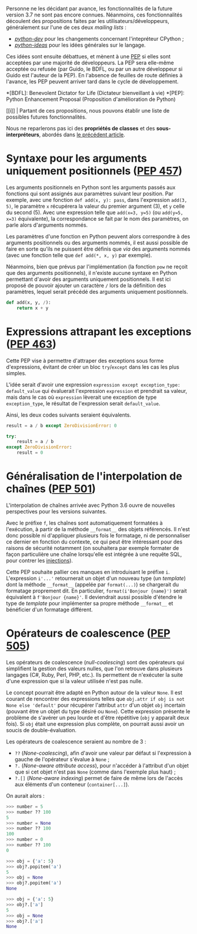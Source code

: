 Personne ne les décidant par avance, les fonctionnalités de la future version 3.7 ne sont pas encore connues.
Néanmoins, ces fonctionnalités découlent des propositions faites par les utilisateurs/développeurs, généralement sur l'une de ces deux *mailing lists* :

 - [*python-dev*](https://mail.python.org/mailman/listinfo/python-dev) pour les changements concernant l'intepréteur CPython ;
 - [*python-ideas*](https://mail.python.org/mailman/listinfo/python-ideas) pour les idées générales sur le langage.

Ces idées sont ensuite débattues, et mènent à une [PEP](https://www.python.org/dev/peps/) si elles sont acceptées par une majorité de développeurs.
La PEP sera elle-même acceptée ou refusée 
(par Guido, le BDFL, ou par un autre développeur si Guido est l'auteur de la PEP). En
l'absence de feuilles de route définies à l'avance, les PEP peuvent arriver
tard dans le cycle de développement.

*[BDFL]: Benevolent Dictator for Life (Dictateur bienveillant à vie)
*[PEP]: Python Enhancement Proposal (Proposition d'amélioration de Python)

[[i]]
| Partant de ces propositions, nous pouvons établir une liste de possibles futures fonctionnalités.

Nous ne reparlerons pas ici des **propriétés de classes** et des **sous-interpréteurs**, abordés dans [le précédent article](/articles/175/sortie-de-python-3-5/#4-ce-que-lon-peut-attendre-pour-la-version-3-6-1).

# Syntaxe pour les arguments uniquement positionnels ([PEP 457](https://www.python.org/dev/peps/pep-0457/))

Les arguments positionnels en Python sont les arguments passés aux fonctions qui sont assignés aux paramètres suivant leur position.
Par exemple, avec une fonction `def add(x, y): pass`, dans l'expression `add(3, 5)`, le paramètre `x` récupérera la valeur du premier argument (3), et `y` celle du second (5).
Avec une expression telle que `add(x=3, y=5)` (ou `add(y=5, x=3)` équivalente), la correspondance se fait par le nom des paramètres, on parle alors d'arguments nommés.

Les paramètres d'une fonction en Python peuvent alors correspondre à des arguments positionnels ou des arguments nommés,
il est aussi possible de faire en sorte qu'ils ne puissent être définis que *via* des arguments nommés (avec une fonction telle que `def add(*, x, y)` par exemple).

Néanmoins, bien que prévus par l'implémentation (la fonction `pow` ne reçoit que des arguments positionnels), il n'existe aucune syntaxe en Python permettant d'avoir des arguments uniquement positionnels.
Il est ici proposé de pouvoir ajouter un caractère `/` lors de la définition des paramètres, lequel serait précédé des arguments uniquement positionnels.

```python
def add(x, y, /):
    return x + y
```

# Expressions attrapant les exceptions ([PEP 463](https://www.python.org/dev/peps/pep-0463/))

Cette PEP vise à permettre d'attraper des exceptions sous forme d'expressions, évitant de créer un bloc `try`/`except` dans les cas les plus simples.

L'idée serait d'avoir une expression `expression except exception_type: default_value` qui évaluerait l'expression `expression` et prendrait sa valeur, mais dans le cas où `expression` lèverait une exception de type `exception_type`, le résultat de l'expression serait `default_value`.

Ainsi, les deux codes suivants seraient équivalents.

```python
result = a / b except ZeroDivisionError: 0
```

```python
try:
    result = a / b
except ZeroDivisionError:
    result = 0
```

# Généralisation de l'interpolation de chaînes ([PEP 501](https://www.python.org/dev/peps/pep-0501/))

L'interpolation de chaînes arrivée avec Python 3.6 ouvre de nouvelles perspectives pour les versions suivantes.

Avec le préfixe `f`, les chaînes sont automatiquement formatées à l'exécution, à partir de la méthode `__format__` des objets référencés. Il n'est donc possible ni d'appliquer plusieurs fois le formatage, ni de personnaliser ce dernier en fonction du contexte, ce qui peut être intéressant pour des raisons de sécurité notamment (on souhaitera par exemple formater de façon particulière une chaîne lorsqu'elle est intégrée à une requête SQL, pour contrer les [injections](https://zestedesavoir.com/articles/193/les-injections-sql/)).

Cette PEP souhaite pallier ces manques en introduisant le préfixe `i`. L'expression `i'...'` retournerait un objet d'un nouveau type (un *template*) dont la méthode `__format__` (appelée par `format(...)`) se chargerait du formatage proprement dit. En particulier, `format(i'Bonjour {name}')` serait équivalent à `f'Bonjour {name}'`. Il deviendrait aussi possible d'étendre le type de *template* pour implémenter sa propre méthode `__format__` et bénéficier d'un formatage différent.
 
# Opérateurs de coalescence ([PEP 505](https://www.python.org/dev/peps/pep-0505/))

Les opérateurs de coalescence (*null-coalescing*) sont des opérateurs qui simplifient la gestion des valeurs nulles, que l'on retrouve dans plusieurs langages (C#, Ruby, Perl, PHP, etc.).
Ils permettent de n'exécuter la suite d'une expression que si la valeur utilisée n'est pas nulle.

Le concept pourrait être adapté en Python autour de la valeur `None`.
Il est courant de rencontrer des expressions telles que `obj.attr if obj is not None else 'default'` pour récupérer l'attribut `attr` d'un objet `obj` incertain (pouvant être un objet du type désiré ou `None`).
Cette expression présente le problème de s'avérer un peu lourde et d'être répétitive (`obj` y apparaît deux fois).
Si `obj` était une expression plus complète, on pourrait aussi avoir un soucis de double-évaluation.

Les opérateurs de coalescence seraient au nombre de 3 :

 -  `??` (*None-coalescing*), afin d'avoir une valeur par défaut si l'expression à gauche de l'opérateur s'évalue à `None` ;
 -  `?.` (*None-aware attribute access*), pour n'accéder à l'attribut d'un objet que si cet objet n'est pas `None` (comme dans l'exemple plus haut) ;
 -  `?.[]` (*None-aware indexing*) permet de faire de même lors de l'accès aux éléments d'un conteneur (`container[...]`).

On aurait alors :

```python
>>> number = 5
>>> number ?? 100
5
>>> number = None
>>> number ?? 100
100
>>> number = 0
>>> number ?? 100
0

>>> obj = {'a': 5}
>>> obj?.popitem('a')
5
>>> obj = None
>>> obj?.popitem('a')
None

>>> obj = {'a': 5}
>>> obj?.['a']
5
>>> obj = None
>>> obj?.['a']
None
```
